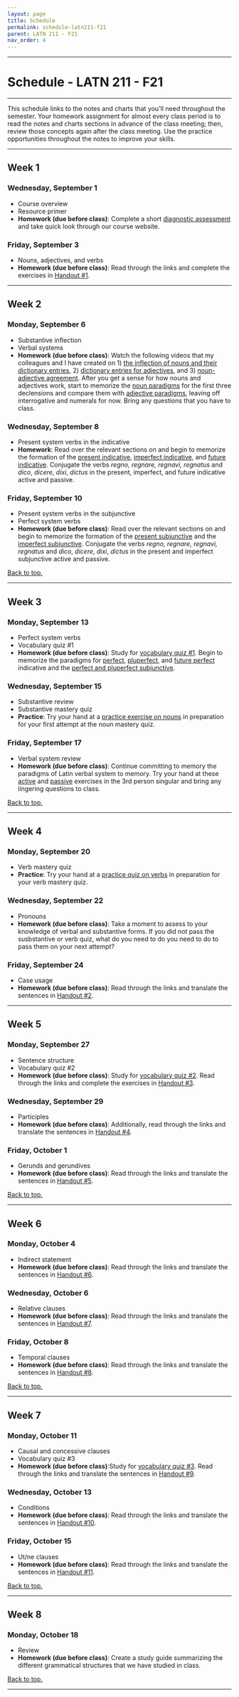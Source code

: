 ```yaml
---
layout: page
title: Schedule
permalink: schedule-latn211-f21
parent: LATN 211 - F21
nav_order: 4
---
```

***

# Schedule - LATN 211 - F21

***

This schedule links  to the notes and charts that you'll need throughout the semester. Your homework assignment for almost every class period is to read the notes and charts sections in advance of the class meeting; then, review those concepts again after the class meeting. Use the practice opportunities throughout the notes to improve your skills.

***


## Week 1

### Wednesday, September 1
- Course overview
- Resource primer
- **Homework (due before class)**: Complete a short [diagnostic assessment](https://docs.google.com/forms/d/e/1FAIpQLSeA5zstKdGp-8h3xsW2cIw-Ydayk_YD977nAaKCbvb4bWs7Sw/viewform?usp=sf_link) and take quick look through our course website.

### Friday, September 3
- Nouns, adjectives, and verbs
- **Homework (due before class)**: Read through the links and complete the exercises in [Handout #1](https://dominicmachado.github.io/grammatical-handout-1-latn211-f21).

***

## Week 2

### Monday, September 6
- Substantive inflection
- Verbal systems
- **Homework (due before class)**: Watch the following videos that my colleagues and I have created on 1) [the inflection of nouns and their dictionary entries](https://www.youtube.com/watch?v=D-x9X1v3170), 2) [dictionary entries for adjectives](https://www.youtube.com/watch?v=a_iyFuYTma4), and 3) [noun-adjective agreement](https://www.youtube.com/watch?v=h5ZG-GM3EFA). After you get a sense for how nouns and adjectives work, start to memorize the [noun paradigms](https://lingualatina.github.io/textbook/reference/nouns-paradigms/) for the first three declensions and compare them with [adjective paradigms](https://lingualatina.github.io/textbook/reference/adjectives-paradigms/), leaving off interrogative and numerals for now. Bring any questions that you have to class.


### Wednesday, September 8
- Present system verbs in the indicative
- **Homework**: Read over the relevant sections on and begin to memorize the formation of the [present indicative](https://lingualatina.github.io/textbook/presentation/02-verbs/present/), [imperfect indicative](https://lingualatina.github.io/textbook/presentation/02-verbs/imperfect/), and [future indicative](https://lingualatina.github.io/textbook/presentation/02-verbs/future/). Conjugate the verbs *regno, regnare, regnavi, regnatus* and *dico*, *dicere*, *dixi*, *dictus* in the present, imperfect, and future indicative active and passive.

### Friday, September 10
- Present system verbs in the subjunctive
- Perfect system verbs
- **Homework (due before class)**: Read over the relevant sections on and begin to memorize the formation of the [present subjunctive](https://lingualatina.github.io/textbook/presentation/07-subjunctive/#present-subjunctive) and the [imperfect subjunctive](https://lingualatina.github.io/textbook/presentation/07-subjunctive/#imperfect-subjunctive). Conjugate the verbs *regno, regnare, regnavi, regnatus* and *dico*, *dicere*, *dixi*, *dictus* in the present and imperfect subjunctive active and passive.

[Back to top.](#top)

***

## Week 3

### Monday, September 13
- Perfect system verbs
- Vocabulary quiz #1
- **Homework (due before class)**: Study for [vocabulary quiz #1](https://dominicmachado.github.io/vocabulary-weeks-1-2-latn211-f21). Begin to memorize the paradigms for [perfect](https://lingualatina.github.io/textbook/presentation/02-verbs/perfect/), [pluperfect](https://lingualatina.github.io/textbook/presentation/02-verbs/pluperfect-and-future-perfect/#the-pluperfect-tense), and [future perfect](https://lingualatina.github.io/textbook/presentation/02-verbs/pluperfect-and-future-perfect/#the-future-perfect-tense) indicative and the [perfect and pluperfect subjunctive](https://lingualatina.github.io/textbook/presentation/07-subjunctive/#perfect-active-subjunctive).


### Wednesday, September 15
- Substantive review
- Substantive mastery quiz
- **Practice**: Try your hand at a [practice exercise on nouns](https://docs.google.com/forms/d/e/1FAIpQLSezITy1Kem5ziaZpbsrrgxmWpI7xL1O5t2-9hRWZ1HXCLvqFQ/viewform?usp=sf_link) in preparation for your first attempt at the noun mastery quiz.

### Friday, September 17
- Verbal system review
- **Homework (due before class)**: Continue committing to memory the paradigms of Latin verbal system to memory. Try your hand at these [active](https://lingualatina.github.io/textbook/exercises/08-temporal-clauses/synopses-3-s-active/) and [passive](https://lingualatina.github.io/textbook/exercises/08-temporal-clauses/synopses-3-s-passive/) exercises in the 3rd person singular and bring any lingering questions to class.


[Back to top.](#top)

***

## Week 4

### Monday, September 20
- Verb mastery quiz
- **Practice**: Try your hand at a [practice quiz on verbs](https://docs.google.com/forms/d/e/1FAIpQLSdaq2a81tFApime9lQOvVtC_SA9dURgN7vjyp105upeAfeCQA/viewform?usp=sf_link) in preparation for your verb mastery quiz.

### Wednesday, September 22
- Pronouns
- **Homework (due before class)**: Take a moment to assess to your knowledge of verbal and substantive forms. If you did not pass the susbstantive or verb quiz, what do you need to do you need to do to pass them on your next attempt?

### Friday, September 24
- Case usage
- **Homework (due before class)**: Read through the links and translate the sentences in [Handout #2](https://dominicmachado.github.io/grammatical-handout-2-latn211-f21).

***

## Week 5

### Monday, September 27
- Sentence structure
- Vocabulary quiz #2
- **Homework (due before class)**:
Study for [vocabulary quiz #2](https://dominicmachado.github.io/vocabulary-weeks-3-4-latn211-f21). Read through the links and complete the exercises in [Handout #3](https://dominicmachado.github.io/grammatical-handout-3-latn211-f21).  

### Wednesday, September 29
- Participles
- **Homework (due before class)**: Additionally, read through the links and translate the sentences in [Handout #4](https://dominicmachado.github.io/grammatical-handout-4-latn211-f21).

### Friday, October 1
- Gerunds and gerundives
- **Homework (due before class)**: Read through the links and translate the sentences in [Handout #5](https://dominicmachado.github.io/grammatical-handout-5-latn211-f21).


[Back to top.](#top)

***

## Week 6

### Monday, October 4
- Indirect statement
- **Homework (due before class)**:  Read through the links and translate the sentences in [Handout #6](https://dominicmachado.github.io/grammatical-handout-6-latn211-f21).

### Wednesday, October 6
- Relative clauses
- **Homework (due before class)**: Read through the links and translate the sentences in [Handout #7](https://dominicmachado.github.io/grammatical-handout-7-latn211-f21).

### Friday, October 8
- Temporal clauses
- **Homework (due before class)**: Read through the links and translate the sentences in [Handout #8](https://dominicmachado.github.io/grammatical-handout-8-latn211-f21).

[Back to top.](#top)

***

## Week 7

### Monday, October 11
- Causal and concessive clauses
- Vocabulary quiz #3
- **Homework (due before class)**:Study for [vocabulary quiz #3](https://dominicmachado.github.io/vocabulary-weeks-5-6-latn211-f21). Read through the links and translate the sentences in [Handout #9](https://dominicmachado.github.io/grammatical-handout-9-latn211-f21).

### Wednesday, October 13
- Conditions
- **Homework (due before class)**: Read through the links and translate the sentences in [Handout #10](https://dominicmachado.github.io/grammatical-handout-10-latn211-f21).

### Friday, October 15
- Ut/ne clauses
- **Homework (due before class)**: Read through the links and translate the sentences in [Handout #11](https://dominicmachado.github.io/grammatical-handout-11-latn211-f21).

[Back to top.](#top)

***

## Week 8

### Monday, October 18
- Review
- **Homework (due before class)**: Create a study guide summarizing the different grammatical structures that we have studied in class.

[Back to top.](#top)

***

